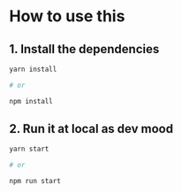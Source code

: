# How to use this

## 1. Install the dependencies

```bash
yarn install

# or

npm install
```

## 2. Run it at local as dev mood

```bash
yarn start

# or

npm run start
```
